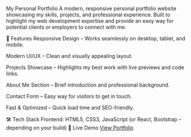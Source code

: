 My Personal Portfolio
A modern, responsive personal portfolio website showcasing my skills, projects, and professional experience. Built to highlight my web development expertise and provide an easy way for potential clients or employers to connect with me.

🚀 Features
Responsive Design – Works seamlessly on desktop, tablet, and mobile.

Modern UI/UX – Clean and visually appealing layout.

Projects Showcase – Highlights my best work with live previews and code links.

About Me Section – Brief introduction and professional background.

Contact Form – Easy way for visitors to get in touch.

Fast & Optimized – Quick load time and SEO-friendly.

🛠️ Tech Stack
Frontend: HTML5, CSS3, JavaScript (or React, Bootstrap – depending on your build)
🔗 Live Demo
[View Portfolio](https://webdeveloperrima.github.io/My-Personal-Portfolio/)
